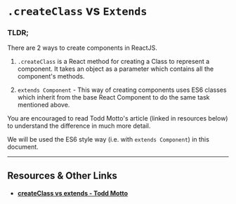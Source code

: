 # `.createClass` vs `Extends`

### TLDR;

There are 2 ways to create components in ReactJS. 

1. `.createClass` is a React method for creating a Class to represent a component. It takes an object as a parameter which contains all the component's methods.

2. `extends Component` - This way of creating components uses ES6 classes which inherit from the base React Component to do the same task mentioned above.

You are encouraged to read Todd Motto's article (linked in resources below) to understand the difference in much more detail.

We will be used the ES6 style way (i.e. with `extends Component`) in this document.

----

## Resources & Other Links

- #### [createClass vs extends - Todd Motto](https://toddmotto.com/react-create-class-versus-component/)
